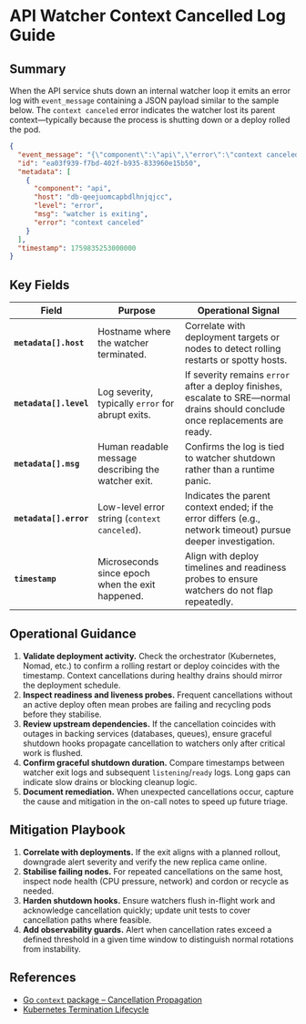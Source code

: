 # API Watcher Context Cancelled Log Guide

## Summary

When the API service shuts down an internal watcher loop it emits an error log with `event_message` containing a JSON payload similar to the sample below. The `context canceled` error indicates the watcher lost its parent context—typically because the process is shutting down or a deploy rolled the pod.

```json
{
  "event_message": "{\"component\":\"api\",\"error\":\"context canceled\",\"level\":\"error\",\"msg\":\"watcher is exiting\",\"time\":\"2025-10-07T11:07:33Z\"}",
  "id": "ea03f939-f7bd-402f-b935-833960e15b50",
  "metadata": [
    {
      "component": "api",
      "host": "db-qeejuomcapbdlhnjqjcc",
      "level": "error",
      "msg": "watcher is exiting",
      "error": "context canceled"
    }
  ],
  "timestamp": 1759835253000000
}
```

## Key Fields

| Field | Purpose | Operational Signal |
| ----- | ------- | ------------------ |
| **`metadata[].host`** | Hostname where the watcher terminated. | Correlate with deployment targets or nodes to detect rolling restarts or spotty hosts. |
| **`metadata[].level`** | Log severity, typically `error` for abrupt exits. | If severity remains `error` after a deploy finishes, escalate to SRE—normal drains should conclude once replacements are ready. |
| **`metadata[].msg`** | Human readable message describing the watcher exit. | Confirms the log is tied to watcher shutdown rather than a runtime panic. |
| **`metadata[].error`** | Low-level error string (`context canceled`). | Indicates the parent context ended; if the error differs (e.g., network timeout) pursue deeper investigation. |
| **`timestamp`** | Microseconds since epoch when the exit happened. | Align with deploy timelines and readiness probes to ensure watchers do not flap repeatedly. |

## Operational Guidance

1. **Validate deployment activity.** Check the orchestrator (Kubernetes, Nomad, etc.) to confirm a rolling restart or deploy coincides with the timestamp. Context cancellations during healthy drains should mirror the deployment schedule.
2. **Inspect readiness and liveness probes.** Frequent cancellations without an active deploy often mean probes are failing and recycling pods before they stabilise.
3. **Review upstream dependencies.** If the cancellation coincides with outages in backing services (databases, queues), ensure graceful shutdown hooks propagate cancellation to watchers only after critical work is flushed.
4. **Confirm graceful shutdown duration.** Compare timestamps between watcher exit logs and subsequent `listening`/`ready` logs. Long gaps can indicate slow drains or blocking cleanup logic.
5. **Document remediation.** When unexpected cancellations occur, capture the cause and mitigation in the on-call notes to speed up future triage.

## Mitigation Playbook

1. **Correlate with deployments.** If the exit aligns with a planned rollout, downgrade alert severity and verify the new replica came online.
2. **Stabilise failing nodes.** For repeated cancellations on the same host, inspect node health (CPU pressure, network) and cordon or recycle as needed.
3. **Harden shutdown hooks.** Ensure watchers flush in-flight work and acknowledge cancellation quickly; update unit tests to cover cancellation paths where feasible.
4. **Add observability guards.** Alert when cancellation rates exceed a defined threshold in a given time window to distinguish normal rotations from instability.

## References

- [Go `context` package – Cancellation Propagation](https://pkg.go.dev/context#WithCancel)
- [Kubernetes Termination Lifecycle](https://kubernetes.io/docs/concepts/workloads/pods/pod-lifecycle/#pod-termination)

